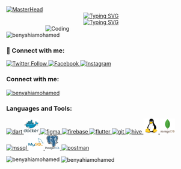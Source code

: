 <a href="https://rishavchanda.io">
    <img src="https://1.bp.blogspot.com/-7A4WynwLsMw/XbBpCXG8fHI/AAAAAAAAMt4/uOa1bpLskYgrwGbllhSu2SDj_Mig8SXJQCLcBGAsYHQ/s1600/2000_600px.gif" alt="MasterHead">
</a>

<div align="center">
  <a href="https://git.io/typing-svg">
    <img src="https://readme-typing-svg.demolab.com/?lines=Hi+👋;I'm+Mohamed+ben+yahia" alt="Typing SVG">
  </a>
</div>


<div align="center">
  <a href="https://git.io/typing-svg">
    <img src="https://readme-typing-svg.demolab.com/?lines=A +passionate +flutter +developer;from +Tunisia" alt="Typing SVG">
  </a>
</div>



<img src="https://cdn.dribbble.com/users/1162077/screenshots/3848914/programmer.gif" alt="Coding" width="400" align="right">


<p align="left"> <img src="https://komarev.com/ghpvc/?username=benyahiamohamed&label=Profile%20views&color=0e75b6&style=flat" alt="benyahiamohamed" /> </p>



### 🔗 Connect with me:
<p align="left">
  <a href="https://twitter.com/benyahiamohamed" target="blank">
    <img src="https://img.shields.io/twitter/follow/benyahiamohamed?logo=twitter&style=for-the-badge" alt="Twitter Follow" />
  </a>
  <a href="https://www.facebook.com/mohamd.ben.yahia" target="blank">
    <img src="https://img.shields.io/badge/-Facebook-3b5998?style=for-the-badge&logo=facebook" alt="Facebook" />
  </a>
  <a href="https://www.instagram.com/mohamd.ben.yahia" target="blank">
    <img src="https://img.shields.io/badge/-Instagram-E1306C?style=for-the-badge&logo=instagram" alt="Instagram" />
  </a>
</p>

<h3 align="left">Connect with me:</h3>
<p align="left">
<a href="https://twitter.com/benyahiamohamed" target="blank"><img align="center" src="https://raw.githubusercontent.com/rahuldkjain/github-profile-readme-generator/master/src/images/icons/Social/twitter.svg" alt="benyahiamohamed" height="30" width="40" /></a>
</p>

<h3 align="left">Languages and Tools:</h3>
<p align="left"> <a href="https://dart.dev" target="_blank" rel="noreferrer"> <img src="https://www.vectorlogo.zone/logos/dartlang/dartlang-icon.svg" alt="dart" width="40" height="40"/> </a> <a href="https://www.docker.com/" target="_blank" rel="noreferrer"> <img src="https://raw.githubusercontent.com/devicons/devicon/master/icons/docker/docker-original-wordmark.svg" alt="docker" width="40" height="40"/> </a> <a href="https://www.figma.com/" target="_blank" rel="noreferrer"> <img src="https://www.vectorlogo.zone/logos/figma/figma-icon.svg" alt="figma" width="40" height="40"/> </a> <a href="https://firebase.google.com/" target="_blank" rel="noreferrer"> <img src="https://www.vectorlogo.zone/logos/firebase/firebase-icon.svg" alt="firebase" width="40" height="40"/> </a> <a href="https://flutter.dev" target="_blank" rel="noreferrer"> <img src="https://www.vectorlogo.zone/logos/flutterio/flutterio-icon.svg" alt="flutter" width="40" height="40"/> </a> <a href="https://git-scm.com/" target="_blank" rel="noreferrer"> <img src="https://www.vectorlogo.zone/logos/git-scm/git-scm-icon.svg" alt="git" width="40" height="40"/> </a> <a href="https://hive.apache.org/" target="_blank" rel="noreferrer"> <img src="https://www.vectorlogo.zone/logos/apache_hive/apache_hive-icon.svg" alt="hive" width="40" height="40"/> </a> <a href="https://www.linux.org/" target="_blank" rel="noreferrer"> <img src="https://raw.githubusercontent.com/devicons/devicon/master/icons/linux/linux-original.svg" alt="linux" width="40" height="40"/> </a> <a href="https://www.mongodb.com/" target="_blank" rel="noreferrer"> <img src="https://raw.githubusercontent.com/devicons/devicon/master/icons/mongodb/mongodb-original-wordmark.svg" alt="mongodb" width="40" height="40"/> </a> <a href="https://www.microsoft.com/en-us/sql-server" target="_blank" rel="noreferrer"> <img src="https://www.svgrepo.com/show/303229/microsoft-sql-server-logo.svg" alt="mssql" width="40" height="40"/> </a> <a href="https://www.mysql.com/" target="_blank" rel="noreferrer"> <img src="https://raw.githubusercontent.com/devicons/devicon/master/icons/mysql/mysql-original-wordmark.svg" alt="mysql" width="40" height="40"/> </a> <a href="https://www.postgresql.org" target="_blank" rel="noreferrer"> <img src="https://raw.githubusercontent.com/devicons/devicon/master/icons/postgresql/postgresql-original-wordmark.svg" alt="postgresql" width="40" height="40"/> </a> <a href="https://postman.com" target="_blank" rel="noreferrer"> <img src="https://www.vectorlogo.zone/logos/getpostman/getpostman-icon.svg" alt="postman" width="40" height="40"/> </a> </p>

<p><img align="left" src="https://github-readme-stats.vercel.app/api/top-langs?username=benyahiamohamed&show_icons=true&locale=en&layout=compact" alt="benyahiamohamed" /></p>

<p>&nbsp;<img align="center" src="https://github-readme-stats.vercel.app/api?username=benyahiamohamed&show_icons=true&locale=en" alt="benyahiamohamed" /></p>








